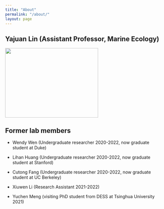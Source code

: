 ```yaml
---
title: "About"
permalink: "/about/"
layout: page
---
```


## Yajuan Lin (Assistant Professor, Marine Ecology)

<a href="https://sites.duke.edu/yajuanlin/files/2019/10/CREDITS-MAEVA-BARDY-YAJUAN-LIN-BD-1.jpg"><img class="alignnone size-medium wp-image-72" src="https://sites.duke.edu/yajuanlin/files/2019/10/CREDITS-MAEVA-BARDY-YAJUAN-LIN-BD-1-300x225.jpg" alt="" width="300" height="225" /></a> 


## Former lab members

- Wendy Wen (Undergraduate researcher 2020-2022, now graduate student at Duke)

- Lihan Huang (Undergraduate researcher 2020-2022, now graduate student at Stanford)

- Cutong Fang (Undergraduate researcher 2020-2022, now graduate student at UC Berkeley)

- Xiuwen Li (Research Assistant 2021-2022)

- Yuchen Meng (visiting PhD student from DESS at Tsinghua University 2021)
